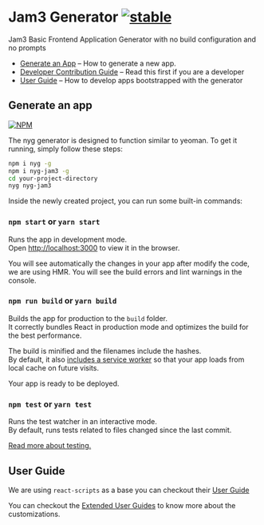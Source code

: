 # Jam3 Generator [![stable](http://hughsk.github.io/stability-badges/dist/stable.svg)](http://github.com/hughsk/stability-badges)

Jam3 Basic Frontend Application Generator with no build configuration and no prompts

* [Generate an App](#generate-an-app) – How to generate a new app.
* [Developer Contribution Guide](https://github.com/Jam3/generator-jam3-v2/blob/master/CONTRIBUTING.md) – Read this first if you are a developer
* [User Guide](#user-guide) – How to develop apps bootstrapped with the generator

## Generate an app

[![NPM](https://nodei.co/npm/nyg-jam3.png)](https://www.npmjs.com/package/nyg-jam3)

The nyg generator is designed to function similar to yeoman. To get it running, simply follow these steps:

```bash
npm i nyg -g
npm i nyg-jam3 -g
cd your-project-directory
nyg nyg-jam3
```

Inside the newly created project, you can run some built-in commands:

### `npm start` or `yarn start`

Runs the app in development mode.<br>
Open [http://localhost:3000](http://localhost:3000) to view it in the browser.

You will see automatically the changes in your app after modify the code, we are using HMR. You will see the build errors and lint warnings in the console.


### `npm run build` or `yarn build`

Builds the app for production to the `build` folder.<br>
It correctly bundles React in production mode and optimizes the build for the best performance.

The build is minified and the filenames include the hashes.<br>
By default, it also [includes a service worker](https://github.com/facebook/create-react-app/blob/master/packages/react-scripts/template/README.md#making-a-progressive-web-app) so that your app loads from local cache on future visits.

Your app is ready to be deployed.

### `npm test` or `yarn test`

Runs the test watcher in an interactive mode.<br>
By default, runs tests related to files changed since the last commit.

[Read more about testing.](https://github.com/facebook/create-react-app/blob/master/packages/react-scripts/template/README.md#running-tests)

## User Guide

We are using `react-scripts` as a base you can checkout their [User Guide](https://github.com/facebook/create-react-app/blob/master/packages/react-scripts/template/README.md)

You can checkout the [Extended User Guides]() to know more about the customizations.
